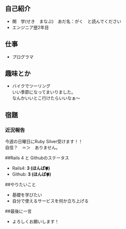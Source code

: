 ## 自己紹介

- 関　学(せき　まなぶ)　あだ名：がく　と読んでください
- エンジニア歴2年目

## 仕事
- プログラマ

## 趣味とか
- バイクでツーリング  
いい季節になってまいりました。  
なんかいいとこ行けたらいいなぁ～

## 宿題 

### 近況報告
 今週の日曜日にRuby Silver受けます！！  
 自信？　＝＞　ありません。


##Rails 4 と Githubのステータス

- Rails4: **3 (ほんば:four_leaf_clover:)**
- Github: **3 (ほんば:four_leaf_clover:)**

##やりたいこと

- 基礎を学びたい
- 自分で使えるサービスを何か立ち上げる

##最後に一言

- よろしくお願いします！
